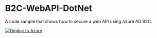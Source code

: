 # B2C-WebAPI-DotNet
A code sample that shows how to secure a web API using Azure AD B2C.

[![Deploy to Azure](http://azuredeploy.net/deploybutton.png)](https://azuredeploy.net/)


